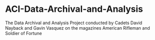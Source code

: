# ACI-Data-Archival-and-Analysis
The Data Archival and Analysis Project conducted by Cadets David Nayback and Gavin Vasquez on the magazines American Rifleman and Soldier of Fortune
